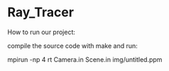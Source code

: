 # Ray_Tracer

How to run our project:

compile the source code with make and run:

mpirun -np 4 rt Camera.in Scene.in img/untitled.ppm

